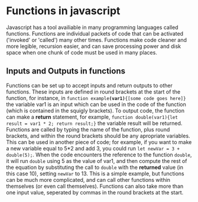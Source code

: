# Functions in javascript

Javascript has a tool availiable in many programming languages called functions. Functions are individual packets of code that can be activated ('invoked' or 'called') many other times. Functions make code cleaner and more legible, recursion easier, and can save processing power and disk space when one chunk of code must be used in many places.

## Inputs and Outputs in functions

Functions can be set up to accept inputs and return outputs to other functions. These inputs are defined in round brackets at the start of the function, for instance, in `function example`**`(var1)`**`{[some code goes here]}` the variable var1 is an input which can be used in the code of the function (which is contained in the squigly brackets). To output code, the function can make a **return** statement, for example, `function double(var1){let result = var1 * 2; return result;}` the variable result will be returned. Functions are called by typing the name of the function, plus round brackets, and within the round brackets should be any apropriate variables. This can be used in another piece of code; for example, if you want to make a new variable equal to 5*2 and add 3, you could run `let newVar = 3 + double(5);`. When the code encounters the reference to the function `double`, it will run `double` using 5 as the value of var1, and then compute the rest of the equation by substituting the call to `double` with the **returned** value (in this case 10), setting `newVar` to 13. This is a simple example, but functions can be much more complicated, and can call other functions within themselves (or even call themselves). Functions can also take more than one input value, seperated by commas in the round brackets at the start.
